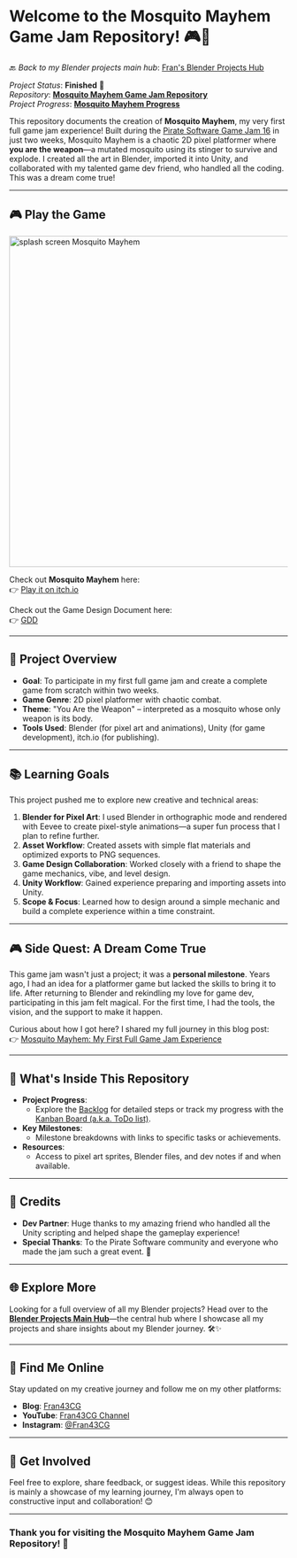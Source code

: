 # Welcome to the Mosquito Mayhem Game Jam Repository! 🎮🦟

🔙 _Back to my Blender projects main hub_: [Fran's Blender Projects Hub](https://github.com/ux-fran/blender-projects-main-hub-repo)

_Project Status_: **Finished** 🎉  
_Repository_: **[Mosquito Mayhem Game Jam Repository](https://github.com/ux-fran/mosquito-mayhem-game)**  
_Project Progress_: **[Mosquito Mayhem Progress](https://github.com/users/ux-fran/projects/72/views/1)** 

This repository documents the creation of **Mosquito Mayhem**, my very first full game jam experience! Built during the [Pirate Software Game Jam 16](https://itch.io/jam/pirate16) in just two weeks, Mosquito Mayhem is a chaotic 2D pixel platformer where **you are the weapon**—a mutated mosquito using its stinger to survive and explode. I created all the art in Blender, imported it into Unity, and collaborated with my talented game dev friend, who handled all the coding. This was a dream come true!

---

## 🎮 Play the Game
<img width="598" alt="splash screen Mosquito Mayhem" src="https://github.com/user-attachments/assets/679a0cd6-5479-4df4-a860-f649a2b248b5" />

Check out **Mosquito Mayhem** here:  
👉 [Play it on itch.io](https://fran43cg.itch.io/mosquito-mayhem)

Check out the Game Design Document here:   
👉 [GDD](https://docs.google.com/document/d/1iQthQpjEFnFwvDuhqyYRSKBgyHUslFTf84P3flRDTWs/edit?usp=sharing)

---

## 🧩 Project Overview

- **Goal**: To participate in my first full game jam and create a complete game from scratch within two weeks.
- **Game Genre**: 2D pixel platformer with chaotic combat.
- **Theme**: "You Are the Weapon" – interpreted as a mosquito whose only weapon is its body.
- **Tools Used**: Blender (for pixel art and animations), Unity (for game development), itch.io (for publishing).

---

## 📚 Learning Goals

This project pushed me to explore new creative and technical areas:

1. **Blender for Pixel Art**: I used Blender in orthographic mode and rendered with Eevee to create pixel-style animations—a super fun process that I plan to refine further.
2. **Asset Workflow**: Created assets with simple flat materials and optimized exports to PNG sequences.
3. **Game Design Collaboration**: Worked closely with a friend to shape the game mechanics, vibe, and level design.
4. **Unity Workflow**: Gained experience preparing and importing assets into Unity.
5. **Scope & Focus**: Learned how to design around a simple mechanic and build a complete experience within a time constraint.

---

## 🎮 Side Quest: A Dream Come True

This game jam wasn't just a project; it was a **personal milestone**. Years ago, I had an idea for a platformer game but lacked the skills to bring it to life. After returning to Blender and rekindling my love for game dev, participating in this jam felt magical. For the first time, I had the tools, the vision, and the support to make it happen.

Curious about how I got here? I shared my full journey in this blog post:  
👉 [Mosquito Mayhem: My First Full Game Jam Experience](https://www.fran43cg.com/blog/2025/03/10/mosquito-mayhem-my-first-full-game-jam-experience/)

---

## 📌 What's Inside This Repository

- **Project Progress**:
  - Explore the [Backlog](https://github.com/users/ux-fran/projects/XX) for detailed steps or track my progress with the [Kanban Board (a.k.a. ToDo list)](https://github.com/users/ux-fran/projects/72/views/1).
- **Key Milestones**:
  - Milestone breakdowns with links to specific tasks or achievements.
- **Resources**:
  - Access to pixel art sprites, Blender files, and dev notes if and when available.

---

## 🙏 Credits

- **Dev Partner**: Huge thanks to my amazing friend who handled all the Unity scripting and helped shape the gameplay experience!
- **Special Thanks**: To the Pirate Software community and everyone who made the jam such a great event. 💜

---

## 🌐 Explore More

Looking for a full overview of all my Blender projects? Head over to the **[Blender Projects Main Hub](https://github.com/ux-fran/blender-projects-main-hub-repo)**—the central hub where I showcase all my projects and share insights about my Blender journey. 🛠️✨

---

## 🔗 Find Me Online

Stay updated on my creative journey and follow me on my other platforms:

- **Blog**: [Fran43CG](https://www.fran43cg.com)  
- **YouTube**: [Fran43CG Channel](https://www.youtube.com/@Fran43CG)  
- **Instagram**: [@Fran43CG](https://www.instagram.com/fran43cg/)  

---

## 🤝 Get Involved

Feel free to explore, share feedback, or suggest ideas. While this repository is mainly a showcase of my learning journey, I'm always open to constructive input and collaboration! 😊

---

### Thank you for visiting the Mosquito Mayhem Game Jam Repository! 🎉
